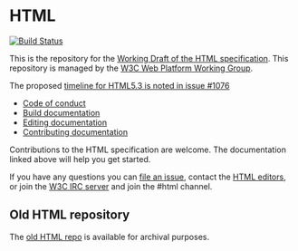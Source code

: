 # HTML

[![Build Status](https://travis-ci.org/w3c/html.svg?branch=master)](https://travis-ci.org/w3c/html)

This is the repository for the [Working Draft of the HTML specification](https://w3c.github.io/html/). This repository is managed by the [W3C Web Platform Working Group](https://www.w3.org/WebPlatform/WG/).

The proposed [timeline for HTML5.3 is noted in issue #1076](https://github.com/w3c/html/issues/1076)

* [Code of conduct](docs/conduct.md)
* [Build documentation](docs/build-documentation.md)
* [Editing documentation](docs/editing-documentation.md)
* [Contributing documentation](docs/contributing-documentation.md)

Contributions to the HTML specification are welcome. The documentation linked above will help you get started.

If you have any questions you can [file an issue](https://github.com/w3c/html/issues/), contact the <a href="mailto:team-html-editors@w3.org">HTML editors</a>, or join the [W3C IRC server](http://irc.w3.org/) and join the #html channel.

## Old HTML repository

The [old HTML repo](https://github.com/w3c/html-old) is available for archival purposes.

